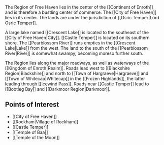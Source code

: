 
The Region of Free Haven lies in the center of the [[Continent of Enroth]] and is therefore a bustling center of commerce. The [[City of Free Haven]] lies in its center. The lands are under the jurisdiction of [[Osric Temper|Lord Osric Temper]].

A large lake named [[Crescent Lake]] is located to the southeast of the [[City of Free Haven|City]]. [[Castle Temper]] is located on its southern shore. The [[Pearblossom River]] runs empties in the [[Crescent Lake|Lake]] from the west. The land to the south of the [[Pearblossom River|River]] is somewhat swampy, becoming moreso further south.

The Region lies along the major roadways, as well as waterways of the [[Kingdom of Enroth|Realm]]. Roads lead west to [[Blackshire Region|Blackshire]] and north to [[Town of Hargraeve|Hargraeve]] and [[Town of Whitecap|Whitecap]] in the [[Frozen Highlands]], the latter leading through [[Icewind Pass]]. Roads near [[Castle Temper]] lead to [[Bootleg Bay]] and [[Darkmoor Region|Darkmoor]].
## Points of Interest
* [[City of Free Haven]]
* [[Rockham|Village of Rockham]]
* [[Castle Temper]]
* [[Temple of Baa]]
* [[Temple of the Moon]]
